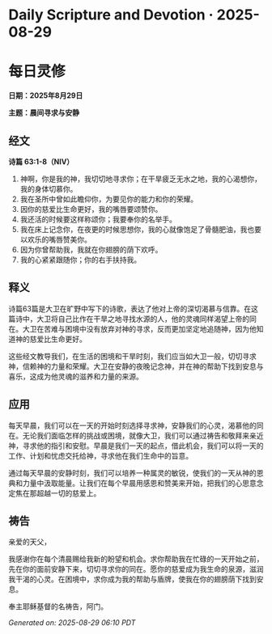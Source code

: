 # Daily Scripture and Devotion · 2025-08-29

# 每日灵修

**日期：2025年8月29日**

**主题：晨间寻求与安静**

## 经文

**诗篇 63:1-8（NIV）**

1. 神啊，你是我的神，我切切地寻求你；在干旱疲乏无水之地，我的心渴想你，我的身体切慕你。
2. 我在圣所中曾如此瞻仰你，为要见你的能力和你的荣耀。
3. 因你的慈爱比生命更好，我的嘴唇要颂赞你。
4. 我还活的时候要这样称颂你；我要奉你的名举手。
5. 我在床上记念你，在夜更的时候思想你，我的心就像饱足了骨髓肥油，我也要以欢乐的嘴唇赞美你。
6. 因为你曾帮助我，我就在你翅膀的荫下欢呼。
7. 我的心紧紧跟随你；你的右手扶持我。

## 释义

诗篇63篇是大卫在旷野中写下的诗歌，表达了他对上帝的深切渴慕与信靠。在这篇诗中，大卫将自己比作在干旱之地寻找水源的人，他的灵魂同样渴望上帝的同在。大卫在苦难与困境中没有放弃对神的寻求，反而更加坚定地追随神，因为他知道神的慈爱比生命更好。

这些经文教导我们，在生活的困境和干旱时刻，我们应当如大卫一般，切切寻求神，信赖神的力量和荣耀。大卫在安静的夜晚记念神，并在神的帮助下找到安息与喜乐，这成为他灵魂的滋养和力量的来源。

## 应用

每天早晨，我们可以在一天的开始时刻选择寻求神，安静我们的心灵，渴慕他的同在。无论我们面临怎样的挑战或困境，就像大卫，我们可以通过祷告和敬拜来亲近神，寻求他的指引和安慰。早晨是我们一天的起点，借此机会，我们可以将一天的工作、计划和忧虑交托给神，寻求他在我们生命中的旨意。

通过每天早晨的安静时刻，我们可以培养一种属灵的敏锐，使我们的一天从神的恩典和力量中汲取能量。让我们在每个早晨用感恩和赞美来开始，把我们的心思意念定焦在那超越一切的慈爱上。

## 祷告

亲爱的天父，

我感谢你在每个清晨赐给我新的盼望和机会。求你帮助我在忙碌的一天开始之前，先在你的面前安静下来，切切寻求你的同在。愿你的慈爱成为我生命的泉源，滋润我干渴的心灵。在困境中，求你成为我的帮助与盾牌，使我在你的翅膀荫下找到安息。

奉主耶稣基督的名祷告，阿门。

_Generated on: 2025-08-29 06:10 PDT_
